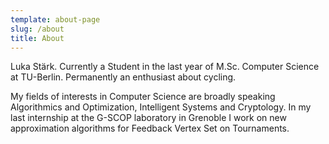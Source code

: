 ```yaml
---
template: about-page
slug: /about
title: About
---
```


Luka Stärk. Currently a Student in the last year of M.Sc. Computer Science at TU-Berlin. Permanently an enthusiast about cycling. 

My fields of interests in Computer Science are broadly speaking Algorithmics and Optimization, Intelligent Systems and Cryptology. In my last internship at the G-SCOP laboratory in Grenoble I work on new approximation algorithms for Feedback Vertex Set on Tournaments.
